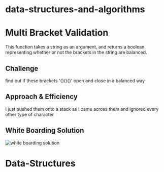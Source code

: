 # data-structures-and-algorithms


# Multi Bracket Validation
This function takes a string as an argument, and returns a boolean representing whether or not the brackets in the string are balanced.

## Challenge
find out if these brackets '{}(){}' open and close in a balanced way

## Approach & Efficiency
I just pushed them onto a stack as I came across them and ignored every  other type of character

## White Boarding Solution
![white boarding solution]('../../assets/multi_bracket_validation.jpg')

# Data-Structures
